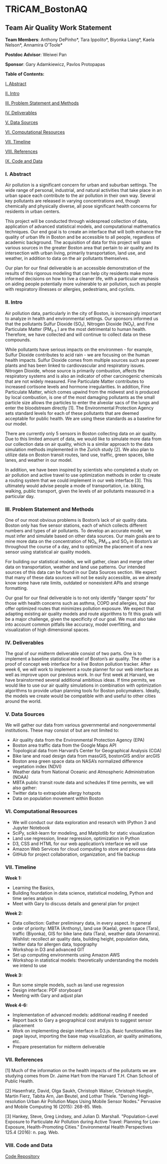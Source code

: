 # TRiCAM_BostonAQ

## Team Air Quality Work Statement

**Team Members**: Anthony DePinho\*, Tara Ippolito\*, Biyonka Liang\*, Kaela Nelson\*, Annamira O’Toole\*

**Postdoc Advisor**: Weiwei Pan

**Sponsor**: Gary Adamkiewicz, Pavlos Protopapas

**Table of Contents:**

[I. Abstract](#Abstract)

[II. Intro](#Intro)

[III. Problem Statement and Methods](#Problem)

[IV. Deliverables](#Deliverables)

[V. Data Sources](#Data)

[VI. Computational Resources](#Computational)

[VII. Timeline](#Timeline)

[VIII. References](#References)

[IX. Code and Data](#Code)

<a name="Abstract"></a>
### I. Abstract
Air pollution is a significant concern for urban and suburban settings. The wide range of personal, industrial, and natural activities that take place in an urban space each contribute to the air pollution in their own way. Several key pollutants are released in varying concentrations and, though chemically and physically diverse, all pose significant health concerns for residents in urban centers. 

This project will be conducted through widespread collection of data, application of advanced statistical models, and computational mathematics techniques. Our end goal is to create an interface that will both enhance the quality of urban life in Boston and be accessible to all people, regardless of academic background.  The acquisition of data for this project will span various sources in the greater Boston area that pertain to air quality and its intersection with urban living, primarily transportation, land use, and weather, in addition to data on the air pollutants themselves. 

Our plan for our final deliverable is an accessible demonstration of the results of this rigorous modeling that can help city residents make more informed decisions on how to live a cleaner life, with a particular emphasis on aiding people potentially more vulnerable to air pollution, such as people with respiratory illnesses or allergies, pedestrians, and cyclists.
 
<a name="Intro"></a>
### II. Intro
Air pollution data, particularly in the city of Boston, is increasingly important to analyze in health and environmental settings. Our sponsors informed us that the pollutants Sulfur Dioxide (SO₂), Nitrogen Dioxide (NO₂), and Fine Particulate Matter (PM₂.₅ ) are the most detrimental to human health. Therefore, we have collected and will continue to collect data on these compounds. 

While pollutants have serious impacts on the environmen - for example, Sulfur Dioxide contributes to acid rain - we are focusing on the human health impacts. Sulfur Dioxide comes from multiple sources such as power plants and has been linked to cardiovascular and respiratory issues. Nitrogen Dioxide, whose source is primarily combustion, affects the respiratory systems and is also an indicator of other carcinogenic chemicals that are not widely measured. Fine Particulate Matter contributes to increased cortisone levels and hormone irregularities. In addition, Fine Particulate Matter, which comes upwind from the midwest and is produced by local combustion, is one of the most damaging pollutants as the small particle size allows the particles to enter the alveolar sacs of the lungs and enter the bloodstream directly [1]. The Environmental Protection Agency sets standard levels for each of these pollutants that are deemed acceptable for public health. We are using these standards as a baseline for our model.

There are currently only 5 sensors in Boston collecting data on air quality. Due to this limited amount of data, we would like to simulate more data from our collection data on air quality, which is a similar approach to the data simulation methods implemented in the Zurich study [2]. We also plan to utilize data on Boston transit routes, land use, traffic, green spaces, bike lanes, and weather in our model. 

In addition, we have been inspired by scientists who completed a study on air pollution and active travel to use optimization methods in order to create a routing system that we could implement in our web interface [3]. This ultimately would advise people a mode of transportation, i.e. biking, walking, public transport, given the levels of air pollutants measured in a particular day. 

<a name="Problem"></a>
### III. Problem Statement and Methods
One of our most obvious problems is Boston’s lack of air quality data. Boston only has five sensor stations, each of which collects different numbers and types of air pollutants. To develop an accurate model, we must infer and simulate based on other data sources. Our main goals are to mine more data on the concentration of NO₂, PM₂.₅ and SO₂ in Boston’s air throughout the course of a day, and to optimize the placement of a new sensor using statistical air quality models. 

For building our statistical models, we will gather, clean and merge other data on transportation, weather and land use patterns. Our intended sources of this data can be found in our Data Sources section. We expect that many of these data sources will not be easily accessible, as we already know some have rate limits, outdated or nonexistent APIs and strange formatting. 

Our goal for our final deliverable is to not only identify “danger spots” for those with health concerns such as asthma, COPD and allergies, but also offer optimized routes that minimizes pollution exposure. We expect that adapting existing air quality models and route algorithms to fit this goals will be a major challenge, given the specificity of our goal. We must also take into account common pitfalls like accuracy, model overfitting, and visualization of high dimensional spaces. 

<a name="Deliverables"></a>
### IV. Deliverables
The goal of our midterm deliverable consist of two parts. One is to implement a baseline statistical model of Boston’s air quality. The other is a proof of concept web interface for a live Boston pollution tracker. After week 6, we will work to implement a route planner for our web interface as well as improve upon our previous work. In our first week at Harvard, we have brainstormed several additional ambitious ideas. If time permits, we would like to use our air quality simulations in combination with optimization algorithms to provide urban planning tools for Boston policymakers. Ideally, the models we create would be compatible with and useful to other cities around the world.  

<a name="Data"></a>
### V. Data Sources
We will gather our data from various governmental and nongovernmental institutions. These may consist of but are not limited to:


- Air quality data from the Environmental Protection Agency (EPA)
- Boston area traffic data from the Google Maps API
- Topological data from Harvard’s Center for Geographical Analysis (CGA)
- Bike lane and road design data from massGIS, bostonGIS and/or arcGIS
- Boston area green space data on NASA’s normalized difference vegetation index (NDVI)
- Weather data from National Oceanic and Atmospheric Administration (NOAA) 
- MBTA public transit route data and schedules
If time permits, we will also gather:
- Twitter data to extrapolate allergy hotspots
- Data on population movement within Boston


<a name="Computational"></a>
### VI. Computational Resources

- We will conduct our data exploration and research with IPython 3 and Jupyter Notebook
- SciPy, scikit-learn for modeling, and Matplotlib for static visualization
- Land use regression, linear regression, optimization in Python
- D3, CSS and HTML for our web application’s interface we will use
- Amazon Web Services for cloud computing to store and process data
- GitHub for project collaboration, organization, and file backup

<a name="Timeline"></a>
### VII. Timeline
 
**Week 1:** 
- Learning the Basics,
- Building foundation in data science, statistical modeling, Python and time series analysis
- Meet with Gary to discuss details and general plan for project

 
**Week 2:** 
- Data collection: Gather preliminary data, in every aspect. In general order of priority: MBTA (Anthony), land use (Kaela), green space (Tara), traffic (Biyonka), GIS for bike lane data (Tara), weather data (Annamira). Wishlist: recollect air quality data, building height, population data, twitter data for allergen data, topography
- Workshop in D3 and advanced GIT
- Set up computing environments using Amazon AWS
- Workshop in statistical models: theoretically understanding the models we intend to use


 
**Week 3:** 
- Run some simple models, such as land use regression
- Design interface: PDF storyboard
- Meeting with Gary and adjust plan
 
**Week 4-6:** 
- Implementation of advanced models: additional reading if needed
- Report back to Gary a geographical cost analysis to suggest sensor placement
- Work on implementing design interface in D3.js. Basic functionalities like page layout, importing the base map visualization, air quality animations, etc.
- Prepare presentation for midterm deliverable
 
<a name="References"></a>
### VII. References
[1] Much of the information on the health impacts of the pollutants we are studying comes from Dr. Jaime Hart from the Harvard T.H. Chan School of Public Health.

[2] Hasenfratz, David, Olga Saukh, Christoph Walser, Christoph Hueglin, Martin Fierz, Tabita Arn, Jan Beutel, and Lothar Thiele. "Deriving High-resolution Urban Air Pollution Maps Using Mobile Sensor Nodes." Pervasive and Mobile Computing 16 (2015): 268-85. Web.

[3] Hankey, Steve, Greg Lindsey, and Julian D. Marshall. "Population-Level Exposure to Particulate Air Pollution during Active Travel: Planning for Low-Exposure, Health-Promoting Cities." Environmental Health Perspectives 125.4 (2016): n. pag. Web.
 
<a name="Code"></a>
### VIII. Code and Data
[Code Repository](https://github.com/onefishy/TRiCAM_BostonAQ)
